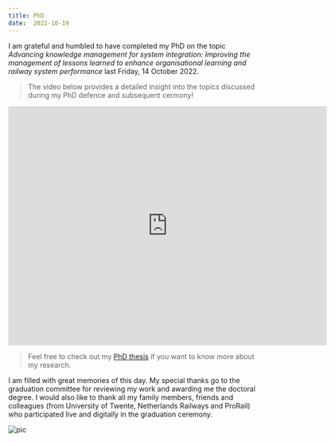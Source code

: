 ```yaml
---
title: PhD
date:  2022-10-19
---
```

I am grateful and humbled to have completed my PhD on the topic *Advancing knowledge management for system integration: Improving the management of lessons learned to enhance organisational learning and railway system performance* last Friday, 14 October 2022.   

> The video below provides a detailed insight into the topics discussed during my PhD defence and subsequent cermony!

<iframe
    width="640"
    height="480"
    src="https://www.youtube.com/embed/Ik7Bxk8Zzlo"
    frameborder="0"
    allow="autoplay; encrypted-media"
    allowfullscreen
>
</iframe>

> Feel free to check out my [PhD thesis](https://ris.utwente.nl/ws/portalfiles/portal/285948603/PhD_thesis_Yawar_Abbas_final_purecopy.pdf) if you want to know more about my research. 

I am filled with great memories of this day. My special thanks go to the graduation committee for reviewing my work and awarding me the doctoral degree. I would also like to thank all my family members, friends and colleagues (from University of Twente, Netherlands Railways and ProRail) who participated live and digitally in the graduation ceremony.

![pic](img/1yb.jpg)